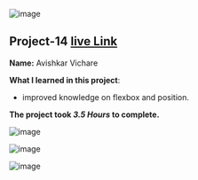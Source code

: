 ![image](https://img.shields.io/badge/project-14-red)

## Project-14  [live Link](https://product-design-landing.netlify.app/)

**Name:** Avishkar Vichare

**What I learned in this project**:

  - improved knowledge on flexbox and position.


**The project took ***3.5 Hours*** to complete.** 

![image](https://img.shields.io/badge/INeuron-LearnCodeOnline-brightgreen)

![image](https://img.shields.io/badge/Full%20stack%20JS%20bootcamp-Hitesh%20Chaudhary-lightgrey)


![image](https://github.com/AvishkarVichare/project-1/blob/master/11.png)
